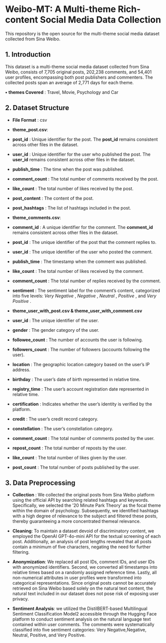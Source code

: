 # Weibo-MT: A Multi-theme Rich-content Social Media Data Collection
This repository is the open source for the multi-theme social media dataset collected from Sina Weibo.

## 1. Introduction

This dataset is a multi-theme social media dataset collected from Sina Weibo, consists of 7,705 original posts, 202,238 comments, and 54,401 user profiles, encompassing both post publishers and commenters. The collected posts span an average of 2,771 days for each theme.

**•** **themes Covered** : Travel, Movie, Psychology and Car

## 2. Dataset Structure

-	**File Format** : csv

-	**theme_post.csv**:

-	**post_id** : Unique identifier for the post. The **post_id** remains consistent across other files in the dataset.

-	**user_id** : Unique identifier for the user who published the post. The **user_id** remains consistent across other files in the dataset.

-	**publish_time** : The time when the post was published.

-	**comment_count** : The total number of comments received by the post.

-	**like_count** : The total number of likes received by the post.

-	**post_content** : The content of the post.

-	**post_hashtags** : The list of hashtags included in the post.

-	**theme_comments.csv**:

-	**comment_id** : A unique identifier for the comment. The **comment_id** remains consistent across other files in the dataset.

-	**post_id** : The unique identifier of the post that the comment replies to.

-	**user_id** : The unique identifier of the user who posted the comment.

-	**publish_time** : The timestamp when the comment was published.

-	**like_count** : The total number of likes received by the comment.

-	**comment_count** : The total number of replies received by the comment.

-	**sentiment** : The sentiment label for the comment’s content, categorized into five levels:  *Very Negative* ,  *Negative* ,  *Neutral* ,  *Positive* , and  *Very Positive* .

-	**theme_user_with_post.csv & theme_user_with_comment.csv**

-	**user_id** : The unique identifier of the user.

-	**gender** : The gender category of the user.

-	**followee_count** : The number of accounts the user is following.

-	**followers_count** : The number of followers (accounts following the user).

-	**location** : The geographic location category based on the user’s IP address.

-	**birthday** : The user’s date of birth represented in relative time.

-	**registry_time** : The user’s account registration date represented in relative time.

-	**certification** : Indicates whether the user’s identity is verified by the platform.

-	**credit** : The user’s credit record category.

-	**constellation** : The user’s constellation category.

-	**comment_count** : The total number of comments posted by the user.

-	**repost_count** : The total number of reposts by the user.

-	**like_count** : The total number of likes given by the user.

-	**post_count** : The total number of posts published by the user.

## 3. Data Preprocessing

-	**Collection** : We collected the original posts from Sina Weibo platform using the official API by searching related hashtags and keywords. Specifically, we selected the ’20 Minute Park Theory’ as the focal theme within the domain of psychology.
Subsequently, we identified hashtags with a high degree of relevance to the subject and filtered these posts, thereby guaranteeing a more concentrated themeal relevance. 

-	**Cleaning**: To maintain a dataset devoid of discriminatory content, we employed the OpenAI GPT-4o-mini API for the textual screening of each post. Additionally, an analysis of post lengths revealed that all posts contain a minimum of five characters, negating the need for further filtering. 

- **Anonymization**: We replaced all post IDs, comment IDs, and user IDs with anonymized identifiers. Second, we converted all timestamps into relative times based on a randomly assigned reference time. Lastly, all non-numerical attributes in user profiles were transformed into categorical representations. Since original posts cannot be accurately retrieved on Sina Weibo based solely on the natural text content, the natural text included in our dataset does not pose risk of exposing user
privacy.

- **Sentiment Analysis**: we utilized the DistilBERT-based Multilingual Sentiment Classification Model2 accessible through the Hugging Face platform to conduct sentiment analysis on the natural language text contained within user comments. The comments were systematically classified into five sentiment categories: Very Negative,Negative, Neutral, Positive, and Very Positive.
